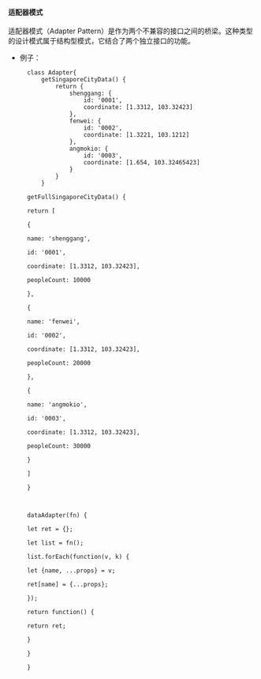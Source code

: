   

#### 适配器模式

适配器模式（Adapter Pattern）是作为两个不兼容的接口之间的桥梁。这种类型的设计模式属于结构型模式，它结合了两个独立接口的功能。

  

* 例子：

  

		class Adapter{
			getSingaporeCityData() {
				return {
					shenggang: {
						id: '0001',
						coordinate: [1.3312, 103.32423]
					},
					fenwei: {
						id: '0002',
						coordinate: [1.3221, 103.1212]
					},
					angmokio: {
						id: '0003',
						coordinate: [1.654, 103.32465423]
					}
				}
			}
		  
		getFullSingaporeCityData() {

		return [

		{

		name: 'shenggang',

		id: '0001',

		coordinate: [1.3312, 103.32423],

		peopleCount: 10000

		},

		{

		name: 'fenwei',

		id: '0002',

		coordinate: [1.3312, 103.32423],

		peopleCount: 20000

		},

		{

		name: 'angmokio',

		id: '0003',

		coordinate: [1.3312, 103.32423],

		peopleCount: 30000

		}

		]

		}

		  

		dataAdapter(fn) {

		let ret = {};

		let list = fn();

		list.forEach(function(v, k) {

		let {name, ...props} = v;

		ret[name] = {...props};

		});

		return function() {

		return ret;

		}

		}

		}
<!--stackedit_data:
eyJoaXN0b3J5IjpbLTEzMDUzMzM1MjddfQ==
-->